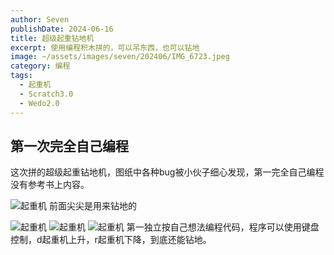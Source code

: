 ```yaml
---
author: Seven
publishDate: 2024-06-16
title: 超级起重钻地机
excerpt: 使用编程积木拼的，可以吊东西，也可以钻地
image: ~/assets/images/seven/202406/IMG_6723.jpeg
category: 编程
tags:
  - 起重机
  - Scratch3.0
  - Wedo2.0
---
```


## 第一次完全自己编程

这次拼的超级起重钻地机，图纸中各种bug被小伙子细心发现，第一完全自己编程没有参考书上内容。

![起重机](~/assets/images/seven/202406/IMG_6720.jpeg)
前面尖尖是用来钻地的

![起重机](~/assets/images/seven/202406/IMG_6721.jpeg)
![起重机](~/assets/images/seven/202406/IMG_6722.jpeg)
![起重机](~/assets/images/seven/202406/cjqzzdj.png)
第一独立按自己想法编程代码，程序可以使用键盘控制，d起重机上升，r起重机下降，到底还能钻地。
